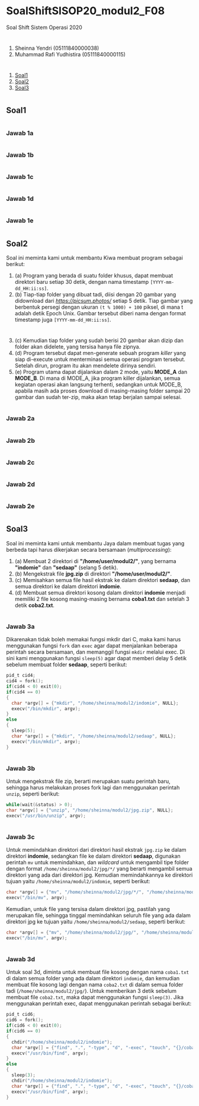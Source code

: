 # SoalShiftSISOP20_modul2_F08
Soal Shift Sistem Operasi 2020
#
1. Sheinna Yendri (05111840000038)
2. Muhammad Rafi Yudhistira (05111840000115)
#
1. [Soal1](#soal1)
2. [Soal2](#soal2)
3. [Soal3](#soal3)
#

## Soal1

#

### Jawab 1a

#

### Jawab 1b

#

### Jawab 1c

#

###  Jawab 1d

#

### Jawab 1e

#

## Soal2
Soal ini meminta kami untuk membantu Kiwa membuat program sebagai berikut:
1. (a) Program yang berada di suatu folder khusus, dapat membuat direktori baru setiap 30 detik, dengan nama timestamp ```[YYYY-mm-dd_HH:ii:ss]```.
2. (b) Tiap-tiap folder yang dibuat tadi, diisi dengan 20 gambar yang didownload dari *https://picsum.photos/* setiap 5 detik. Tiap gambar yang berbentuk persegi dengan ukuran ```(t % 1000) + 100``` piksel, di mana t adalah detik Epoch Unix. Gambar tersebut diberi nama dengan format timestamp juga ```[YYYY-mm-dd_HH:ii:ss]```.
#
3. (c) Kemudian tiap folder yang sudah berisi 20 gambar akan dizip dan folder akan didelete, yang tersisa hanya file zipnya.
4. (d) Program tersebut dapat men-generate sebuah program *killer* yang siap di-execute untuk menterminasi semua operasi program tersebut. Setelah dirun, program itu akan mendelete dirinya sendiri.
5. (e) Program utama dapat dijalankan dalam 2 mode, yaitu **MODE_A** dan **MODE_B**. Di mana di MODE_A, jika program killer dijalankan, semua kegiatan operasi akan langsung terhenti, sedangkan untuk MODE_B, apabila masih ada proses download di masing-masing folder sampai 20 gambar dan sudah ter-zip, maka akan tetap berjalan sampai selesai.
#

### Jawab 2a

#

### Jawab 2b

#

### Jawab 2c

#

### Jawab 2d

#

### Jawab 2e

#

## Soal3
Soal ini meminta kami untuk membantu Jaya dalam membuat tugas yang berbeda tapi harus dikerjakan secara bersamaan (*multiprocessing*):
1. (a) Membuat 2 direktori di **"/home/user/modul2/"**, yang bernama **"indomie"** dan **"sedaap"** (selang 5 detik).
2. (b) Mengekstrak file **jpg.zip** di direktori **"/home/user/modul2/"**.
3. (c) Memisahkan semua file hasil ekstrak ke dalam direktori **sedaap**, dan semua direktori ke dalam direktori **indomie**.
4. (d) Membuat semua direktori kosong dalam direktori **indomie** menjadi memiliki 2 file kosong masing-masing bernama **coba1.txt** dan setelah 3 detik **coba2.txt**.
#

### Jawab 3a
Dikarenakan tidak boleh memakai fungsi mkdir dari C, maka kami harus menggunakan fungsi ```fork``` dan ```exec``` agar dapat menjalankan beberapa perintah secara bersamaan, dan memanggil fungsi ```mkdir``` melalui exec. Di sini kami menggunakan fungsi ```sleep(5)``` agar dapat memberi delay 5 detik sebelum membuat folder **sedaap**, seperti berikut:
```c
pid_t cid4;
cid4 = fork();
if(cid4 < 0) exit(0);
if(cid4 == 0)
{
  char *argv[] = {"mkdir", "/home/sheinna/modul2/indomie", NULL};
  execv("/bin/mkdir", argv);
}
else
{
  sleep(5);
  char *argv[] = {"mkdir", "/home/sheinna/modul2/sedaap", NULL};
  execv("/bin/mkdir", argv);
}
```
#

### Jawab 3b
Untuk mengekstrak file zip, berarti merupakan suatu perintah baru, sehingga harus melakukan proses fork lagi dan menggunakan perintah ```unzip```, seperti berikut:
```c
while(wait(&status) > 0);
char *argv[] = {"unzip", "/home/sheinna/modul2/jpg.zip", NULL};
execv("/usr/bin/unzip", argv);
```
#

### Jawab 3c
Untuk memindahkan direktori dari direktori hasil ekstrak ```jpg.zip``` ke dalam direktori **indomie**, sedangkan file ke dalam direktori **sedaap**, digunakan perintah ```mv``` untuk memindahkan, dan *wildcard* untuk mengambil tipe folder dengan format ```/home/sheinna/modul2/jpg/*/``` yang berarti mengambil semua direktori yang ada dari direktori jpg. Kemudian memindahkannya ke direktori tujuan yaitu ```/home/sheinna/modul2/indomie```, seperti berikut:
```c
char *argv[] = {"mv", "/home/sheinna/modul2/jpg/*/", "/home/sheinna/modul2/indomie", NULL};
execv("/bin/mv", argv);
```

Kemudian, untuk file yang tersisa dalam direktori jpg, pastilah yang merupakan file, sehingga tinggal memindahkan seluruh file yang ada dalam direktori jpg ke tujuan yaitu ```/home/sheinna/modul2/sedaap```, seperti berikut:
```c
char *argv[] = {"mv", "/home/sheinna/modul2/jpg/", "/home/sheinna/modul2/sedaap", NULL};
execv("/bin/mv", argv);
```
#

### Jawab 3d
Untuk soal 3d, diminta untuk membuat file kosong dengan nama ```coba1.txt``` di dalam semua folder yang ada dalam direktori ```indomie```, dan kemudian membuat file kosong lagi dengan nama ```coba2.txt``` di dalam semua folder tadi (```/home/sheinna/modul2/jpg/```). Untuk memberikan 3 detik sebelum membuat file ```coba2.txt```, maka dapat menggunakan fungsi ```sleep(3)```. Jika menggunakan perintah exec, dapat menggunakan perintah sebagai berikut:
```c
pid_t cid6;
cid6 = fork();
if(cid6 < 0) exit(0);
if(cid6 == 0)
{
  chdir("/home/sheinna/modul2/indomie");
  char *argv[] = {"find", ".", "-type", "d", "-exec", "touch", "{}/coba1.txt", "\\;", NULL};
  execv("/usr/bin/find", argv);
}
else
{
  sleep(3);
  chdir("/home/sheinna/modul2/indomie");
  char *argv[] = {"find", ".", "-type", "d", "-exec", "touch", "{}/coba2.txt", "\\;", NULL};
  execv("/usr/bin/find", argv);
}
```
#
